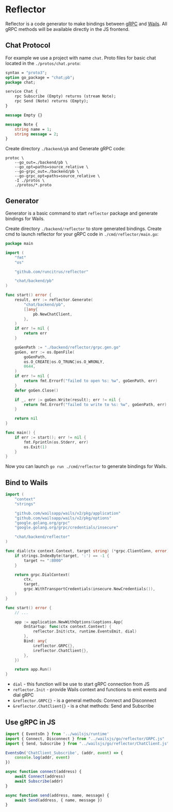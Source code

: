 # Reflector

Reflector is a code generator to make bindings between [gRPC](https://grpc.io) and [Wails](https://wails.io).
All gRPC methods will be available directly in the JS frontend.

## Chat Protocol

For example we use a project with name `chat`. Proto files for basic chat located in the `./protos/chat.proto`:

```proto
syntax = "proto3";
option go_package = "chat;pb";
package chat;

service Chat {
    rpc Subscribe (Empty) returns (stream Note);
    rpc Send (Note) returns (Empty);
}

message Empty {}

message Note {
    string name = 1;
    string message = 2;
}
```

Create directory `./backend/pb` and Generate gRPC code:

```
protoc \
    --go_out=./backend/pb \
    --go_opt=paths=source_relative \
    --go-grpc_out=./backend/pb \
    --go-grpc_opt=paths=source_relative \
    -I ./protos \
    ./protos/*.proto
```

## Generator

Generator is a basic command to start `reflector` package and generate bindings for Wails.

Create directory `./backend/reflector` to store generated bindings.
Create cmd to launch reflector for your gRPC code in `./cmd/reflector/main.go`:

```go
package main

import (
	"fmt"
	"os"

	"github.com/runcitrus/reflector"

	"chat/backend/pb"
)

func start() error {
	result, err := reflector.Generate(
		"chat/backend/pb",
		[]any{
			pb.NewChatClient,
		},
	)
	if err != nil {
		return err
	}

	goGenPath := "./backend/reflector/grpc.gen.go"
	goGen, err := os.OpenFile(
		goGenPath,
		os.O_CREATE|os.O_TRUNC|os.O_WRONLY,
		0644,
	)
	if err != nil {
		return fmt.Errorf("failed to open %s: %w", goGenPath, err)
	}
	defer goGen.Close()

	if _, err := goGen.Write(result); err != nil {
		return fmt.Errorf("failed to write to %s: %w", goGenPath, err)
	}

	return nil
}

func main() {
	if err := start(); err != nil {
		fmt.Fprintln(os.Stderr, err)
		os.Exit(1)
	}
}
```

Now you can launch `go run ./cmd/reflector` to generate bindings for Wails.

## Bind to Wails

```go
import (
	"context"
	"strings"

	"github.com/wailsapp/wails/v2/pkg/application"
	"github.com/wailsapp/wails/v2/pkg/options"
	"google.golang.org/grpc"
	"google.golang.org/grpc/credentials/insecure"

	"chat/backend/reflector"
)

func dial(ctx context.Context, target string) (*grpc.ClientConn, error) {
	if strings.IndexByte(target, ':') == -1 {
		target += ":8000"
	}

	return grpc.DialContext(
		ctx,
		target,
		grpc.WithTransportCredentials(insecure.NewCredentials()),
	)
}

func start() error {
	// ...

	app := application.NewWithOptions(&options.App{
		OnStartup: func(ctx context.Context) {
			reflector.Init(ctx, runtime.EventsEmit, dial)
		},
		Bind: any{
			&reflector.GRPC{},
			&reflector.ChatClient{},
		},
	})

	return app.Run()
}
```

- `dial` - this function will be use to start gRPC connection from JS
- `reflector.Init` - provide Wails context and functions to emit events and dial gRPC
- `&reflector.GRPC{}` - is a general methods: Connect and Disconnect
- `&reflector.ChatClient{}` - is a chat methods: Send and Subscribe

## Use gRPC in JS

```js
import { EventsOn } from '../wailsjs/runtime'
import { Connect, Disconnect } from "../wailsjs/go/reflector/GRPC.js"
import { Send, Subscribe } from "../wailsjs/go/reflector/ChatClient.js"

EventsOn('ChatClient_Subscribe', (addr, event) => {
    console.log(addr, event)
})

async function connect(address) {
    await Connect(address)
    await Subscribe(addr)
}

async function send(address, name, message) {
    await Send(address, { name, message })
}
```
